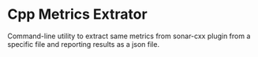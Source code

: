 # Cpp Metrics Extrator

Command-line utility to extract same metrics from sonar-cxx plugin from a specific file and reporting results as a json file.

